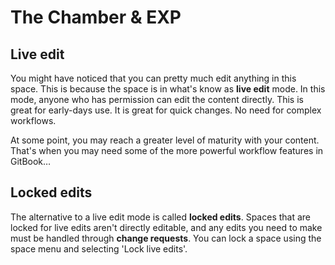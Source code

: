 # The Chamber & EXP

## Live edit

You might have noticed that you can pretty much edit anything in this space. This is because the space is in what's know as **live edit** mode. In this mode, anyone who has permission can edit the content directly. This is great for early-days use. It is great for quick changes. No need for complex workflows.

At some point, you may reach a greater level of maturity with your content. That's when you may need some of the more powerful workflow features in GitBook…

## Locked edits

The alternative to a live edit mode is called **locked edits**. Spaces that are locked for live edits aren't directly editable, and any edits you need to make must be handled through **change requests**. You can lock a space using the space menu and selecting 'Lock live edits'.
